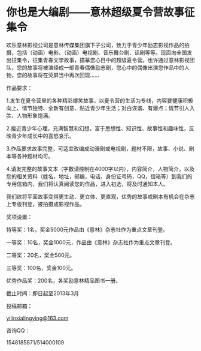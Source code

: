 # 你也是大编剧——意林超级夏令营故事征集令

欢乐意林影视公司是意林传媒集团旗下子公司，致力于青少年励志影视作品的拍摄，包括（动画）电影、（动画）电视剧、音乐舞台剧、话剧等等。现面向全国发出征集令，征集青春文学故事，描摹您心目中的超级夏令营。也许通过意林影视团队，您的故事将被演绎成一部青春偶像励志剧，您心中的偶像出演您作品中的人物，您的故事将在荧屏当中再次回现……

作品要求：

1.发生在夏令营里的各种精彩爆笑故事，以夏令营的生活为专线，内容要健康积极向上、情节独特、全新有创意、贴近青少年生活；对白诙谐、有爆点；情节引人入胜、人物形象饱满。

2.接近青少年心理，充满智慧和幻想，富于思想性、知识性、故事性和趣味性，反映青少年成长中的喜怒哀乐。

3.作品要求故事完整，可适宜改编成动漫剧或电视剧，题材不限，故事、小说、剧本等各种题材均可。

4.请发完整的故事文本（字数请控制在4000字以内），内容简介，人物简介，以及您的相关资料（姓名，地址，邮编，电话，身份证号码，QQ，信箱等）到我们的专用信箱内，我们将认真阅读您的作品，进入初选，将及时通知本人。

我们欲将平面故事变得更生动、更立体、更直观，优秀的故事或剧本有机会在杂志上专版刊登，被拍摄成影视作品。

奖项设置：

特等奖：1名，奖金5000元作品由《意林》杂志社作为重点文章刊登。

一等奖：10名，奖金1000元，作品由《意林》杂志社作为重点文章刊登。

二等奖：20名，奖金500元。

三等奖：100名，奖金100元。

优秀作品奖：200名，各奖励意林精品图书一册。

截止时间：即日起至2013年3月

投稿邮箱：

yilinxialingying@163.com

咨询QQ：

1548185871/514000109